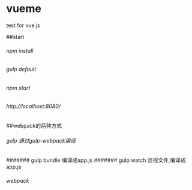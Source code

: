 # vueme
test for vue.js

##start
###### npm install
###### gulp default
###### npm start
###### http://localhost:8080/

##webpack的两种方式
###### gulp 通过gulp-webpack编译
####### gulp bundle 编译成app.js
####### gulp watch 监视文件,编译成app.js
###### webpack
